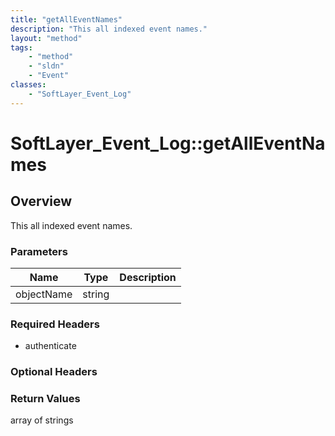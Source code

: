 ```yaml
---
title: "getAllEventNames"
description: "This all indexed event names."
layout: "method"
tags:
    - "method"
    - "sldn"
    - "Event"
classes:
    - "SoftLayer_Event_Log"
---
```

# SoftLayer_Event_Log::getAllEventNames
## Overview 
This all indexed event names. 

### Parameters 
|Name | Type | Description |
| --- | --- | --- |
|objectName| string| |


### Required Headers
* authenticate

### Optional Headers

### Return Values
array of strings

